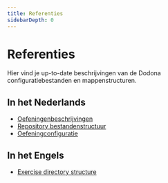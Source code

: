```yaml
---
title: Referenties
sidebarDepth: 0
---
```

# Referenties

Hier vind je up-to-date beschrijvingen van de Dodona configuratiebestanden en mappenstructuren.

## In het Nederlands
* [Oefeningenbeschrijvingen](exercise-description)
* [Repository bestandenstructuur](repository-directory-structure)
* [Oefeningconfiguratie](exercise-config)

## In het Engels
* [Exercise directory structure](exercise-directory-structure)
